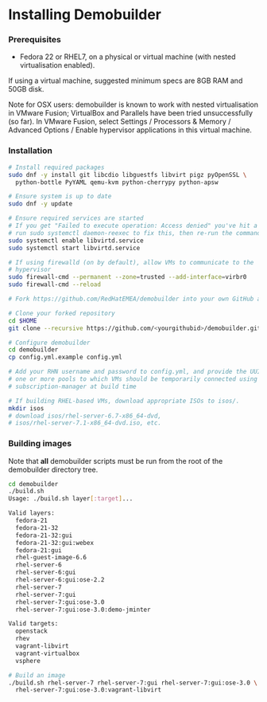# Installing Demobuilder

### Prerequisites

- Fedora 22 or RHEL7, on a physical or virtual machine (with nested
  virtualisation enabled).

If using a virtual machine, suggested minimum specs are 8GB RAM and 50GB disk.

Note for OSX users: demobuilder is known to work with nested virtualisation in
VMware Fusion; VirtualBox and Parallels have been tried unsuccessfully (so far).
In VMware Fusion, select Settings / Processors & Memory / Advanced Options /
Enable hypervisor applications in this virtual machine.

### Installation

```bash
# Install required packages
sudo dnf -y install git libcdio libguestfs libvirt pigz pyOpenSSL \
  python-bottle PyYAML qemu-kvm python-cherrypy python-apsw

# Ensure system is up to date
sudo dnf -y update

# Ensure required services are started
# If you get "Failed to execute operation: Access denied" you've hit a known bug
# run sudo systemctl daemon-reexec to fix this, then re-run the commands below.
sudo systemctl enable libvirtd.service
sudo systemctl start libvirtd.service

# If using firewalld (on by default), allow VMs to communicate to the
# hypervisor
sudo firewall-cmd --permanent --zone=trusted --add-interface=virbr0
sudo firewall-cmd --reload

# Fork https://github.com/RedHatEMEA/demobuilder into your own GitHub account

# Clone your forked repository
cd $HOME
git clone --recursive https://github.com/<yourgithubid>/demobuilder.git

# Configure demobuilder
cd demobuilder
cp config.yml.example config.yml

# Add your RHN username and password to config.yml, and provide the UUID(s) of
# one or more pools to which VMs should be temporarily connected using
# subscription-manager at build time

# If building RHEL-based VMs, download appropriate ISOs to isos/.
mkdir isos
# download isos/rhel-server-6.7-x86_64-dvd,
# isos/rhel-server-7.1-x86_64-dvd.iso, etc.
```

### Building images

Note that **all** demobuilder scripts must be run from the root of the demobuilder directory tree.

```bash
cd demobuilder
./build.sh
Usage: ./build.sh layer[:target]...

Valid layers:
  fedora-21
  fedora-21-32
  fedora-21-32:gui
  fedora-21-32:gui:webex
  fedora-21:gui
  rhel-guest-image-6.6
  rhel-server-6
  rhel-server-6:gui
  rhel-server-6:gui:ose-2.2
  rhel-server-7
  rhel-server-7:gui
  rhel-server-7:gui:ose-3.0
  rhel-server-7:gui:ose-3.0:demo-jminter

Valid targets:
  openstack
  rhev
  vagrant-libvirt
  vagrant-virtualbox
  vsphere

# Build an image
./build.sh rhel-server-7 rhel-server-7:gui rhel-server-7:gui:ose-3.0 \
  rhel-server-7:gui:ose-3.0:vagrant-libvirt
```
